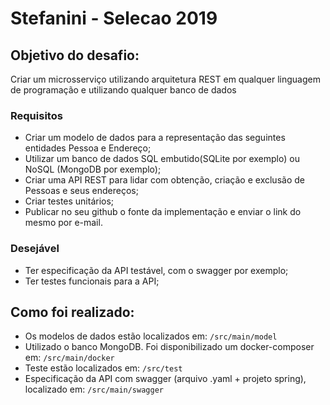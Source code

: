 # Stefanini - Selecao 2019

## Objetivo do desafio:

Criar um microsserviço utilizando arquitetura REST em qualquer linguagem de programação e utilizando qualquer banco de dados

### Requisitos
- Criar um modelo de dados para a representação das seguintes entidades Pessoa e Endereço;
- Utilizar um banco de dados SQL embutido(SQLite por exemplo) ou NoSQL (MongoDB por exemplo); 
- Criar uma API REST para lidar com obtenção, criação e exclusão de Pessoas e seus endereços;
- Criar testes unitários;
- Publicar no seu github o fonte da implementação e enviar o link do mesmo por e-mail.

### Desejável
- Ter especificação da API testável, com o swagger por exemplo;
- Ter testes funcionais para a API;

## Como foi realizado:
- Os modelos de dados estão localizados em: `/src/main/model`
- Utilizado o banco MongoDB. Foi disponibilizado um docker-composer em: `/src/main/docker`
- Teste estão localizados em: `/src/test`
- Especificação da API com swagger (arquivo .yaml + projeto spring), localizado em: `/src/main/swagger` 
